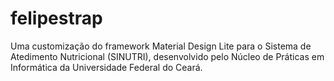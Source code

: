 # felipestrap
Uma customização do framework Material Design Lite para o Sistema de Atedimento Nutricional (SINUTRI), desenvolvido pelo Núcleo de Práticas em Informática da Universidade Federal do Ceará.
